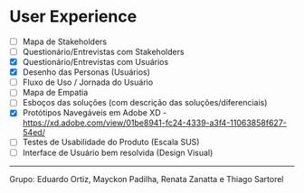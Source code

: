 # User Experience

- [ ] Mapa de Stakeholders
- [ ] Questionário/Entrevistas com Stakeholders
- [X] Questionário/Entrevistas com Usuários
- [x] Desenho das Personas (Usuários)
- [ ] Fluxo de Uso / Jornada do Usuário
- [ ] Mapa de Empatia
- [ ] Esboços das soluções (com descrição das soluções/diferenciais)
- [x] Protótipos Navegáveis em Adobe XD - https://xd.adobe.com/view/01be8941-fc24-4339-a3f4-11063858f627-54ed/
- [ ] Testes de Usabilidade do Produto (Escala SUS)
- [ ] Interface de Usuário bem resolvida (Design Visual)

___

Grupo: Eduardo Ortiz, Mayckon Padilha, Renata Zanatta e Thiago Sartorel
